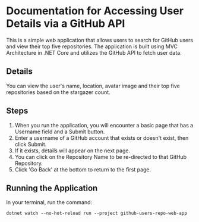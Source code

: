 # Documentation for Accessing User Details via a GitHub API

This is a simple web application that allows users to search for GitHub users and view their top five repositories. The application is built using MVC Architecture in .NET Core and utilizes the GitHub API to fetch user data.

## Details

You can view the user's name, location, avatar image and their top five repositories based on the stargazer count.

## Steps
1. When you run the application, you will encounter a basic page that has a Username field and a Submit button.
2. Enter a username of a GitHub account that exists or doesn't exist, then click Submit.
3. If it exists, details will appear on the next page.
4. You can click on the Repository Name to be re-directed to that GitHub Repository.
5. Click 'Go Back' at the bottom to return to the first page.

## Running the Application

In your terminal, run the command:

```
dotnet watch --no-hot-reload run --project github-users-repo-web-app
```
